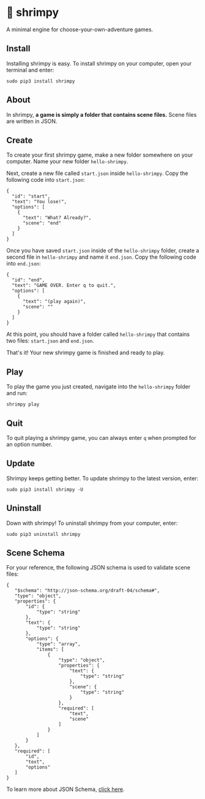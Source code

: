 # :fried_shrimp: shrimpy

A minimal engine for choose-your-own-adventure games.

## Install

Installing shrimpy is easy. To install shrimpy on your computer, open your terminal and enter:

`sudo pip3 install shrimpy`

## About

In shrimpy, **a game is simply a folder that contains scene files.** Scene files are written in JSON.

## Create

To create your first shrimpy game, make a new folder somewhere on your computer. Name your new folder `hello-shrimpy`.

Next, create a new file called `start.json` inside `hello-shrimpy`. Copy the following code into `start.json`:

````
{
  "id": "start",
  "text": "You lose!",
  "options": [
    {
      "text": "What? Already?",
      "scene": "end"
    }
  ]
}
````

Once you have saved `start.json` inside of the `hello-shrimpy` folder, create a second file in `hello-shrimpy` and name it `end.json`. Copy the following code into `end.json`:

````
{
  "id": "end",
  "text": "GAME OVER. Enter q to quit.",
  "options": [
    {
      "text": "(play again)",
      "scene": ""
    }
  ]
}
````

At this point, you should have a folder called `hello-shrimpy` that contains two files: `start.json` and `end.json`.

That's it! Your new shrimpy game is finished and ready to play.

## Play

To play the game you just created, navigate into the `hello-shrimpy` folder and run:

`shrimpy play`

## Quit

To quit playing a shrimpy game, you can always enter `q` when prompted for an option number.

## Update

Shrimpy keeps getting better. To update shrimpy to the latest version, enter:

`sudo pip3 install shrimpy -U`

## Uninstall

Down with shrimpy! To uninstall shrimpy from your computer, enter:

`sudo pip3 uninstall shrimpy`

## Scene Schema

For your reference, the following JSON schema is used to validate scene files:

 ````
 {
 	"$schema": "http://json-schema.org/draft-04/schema#",
 	"type": "object",
 	"properties": {
 		"id": {
 			"type": "string"
 		},
 		"text": {
 			"type": "string"
 		},
 		"options": {
 			"type": "array",
 			"items": [
 				{
 					"type": "object",
 					"properties": {
 						"text": {
 							"type": "string"
 						},
 						"scene": {
 							"type": "string"
 						}
 					},
 					"required": [
 						"text",
 						"scene"
 					]
 				}
 			]
 		}
 	},
 	"required": [
 		"id",
 		"text",
 		"options"
 	]
 }
 ````
To learn more about JSON Schema, [click here](https://json-schema.org/).
